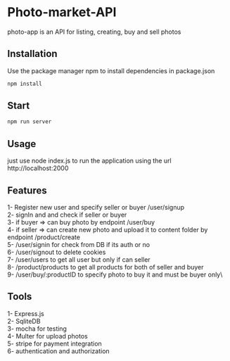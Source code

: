 # Photo-market-API
photo-app is an API for listing, creating, buy and sell photos

## Installation

Use the package manager npm to install dependencies in package.json 
```bash
npm install
```
## Start
```bash
npm run server
```
## Usage

just use node index.js to run the application using the url http://localhost:2000

## Features
  1- Register new user and specify seller or buyer /user/signup\
  2- signIn and and check if seller or buyer\
  3- if buyer => can buy photo by endpoint /user/buy\
  4- if seller => can create new photo and upload it to content folder by endpoint /product/create\
  5- /user/signin for check from DB if its auth or no\
  6- /user/signout to delete cookies \
  7- /user/users to get all user but only if can seller\
  8- /product/products to get all products for both of seller and buyer\
  9- /user/buy/:productID to specify photo to buy it and must be buyer only\

## Tools
  1- Express.js\
  2- SqliteDB\
  3- mocha for testing\
  4- Multer for upload photos\
  5- stripe for payment integration\
  6- authentication and authorization
